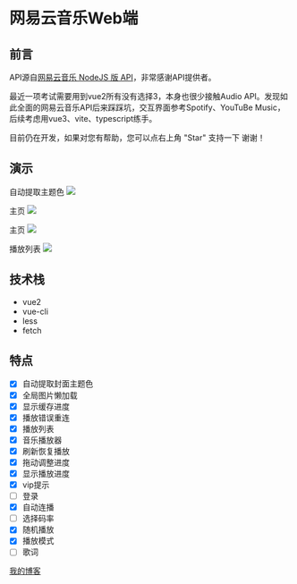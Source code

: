 # 网易云音乐Web端

## 前言

API源自[网易云音乐 NodeJS 版 API](https://github.com/Binaryify/NeteaseCloudMusicApi)，非常感谢API提供者。

最近一项考试需要用到vue2所有没有选择3，本身也很少接触Audio API。发现如此全面的网易云音乐API后来踩踩坑，交互界面参考Spotify、YouTuBe Music，后续考虑用vue3、vite、typescript练手。

目前仍在开发，如果对您有帮助，您可以点右上角 "Star" 支持一下 谢谢！

## 演示

自动提取主题色
![](https://gitee.com/imzusheng/vue-netease-cloud-music/raw/master/screenshots/03.png)

主页
![](https://gitee.com/imzusheng/vue-netease-cloud-music/raw/master/screenshots/01.png)

主页
![](https://gitee.com/imzusheng/vue-netease-cloud-music/raw/master/screenshots/02.png)

播放列表
![](https://gitee.com/imzusheng/vue-netease-cloud-music/raw/master/screenshots/04.png)

## 技术栈
* vue2
* vue-cli
* less
* fetch

## 特点

* [x] 自动提取封面主题色
* [x] 全局图片懒加载
* [x] 显示缓存进度
* [x] 播放错误重连
* [x] 播放列表
* [x] 音乐播放器
* [x] 刷新恢复播放
* [x] 拖动调整进度
* [x] 显示播放进度
* [x] vip提示
* [ ] 登录
* [x] 自动连播
* [ ] 选择码率
* [x] 随机播放
* [x] 播放模式
* [ ] 歌词

[我的博客](https://zusheng.club)
